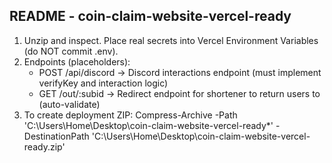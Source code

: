 ﻿README - coin-claim-website-vercel-ready
---------------------------------------
1) Unzip and inspect. Place real secrets into Vercel Environment Variables (do NOT commit .env).
2) Endpoints (placeholders):
   - POST /api/discord  -> Discord interactions endpoint (must implement verifyKey and interaction logic)
   - GET  /out/:subid   -> Redirect endpoint for shortener to return users to (auto-validate)
3) To create deployment ZIP:
   Compress-Archive -Path 'C:\Users\Home\Desktop\coin-claim-website-vercel-ready\*' -DestinationPath 'C:\Users\Home\Desktop\coin-claim-website-vercel-ready.zip'
